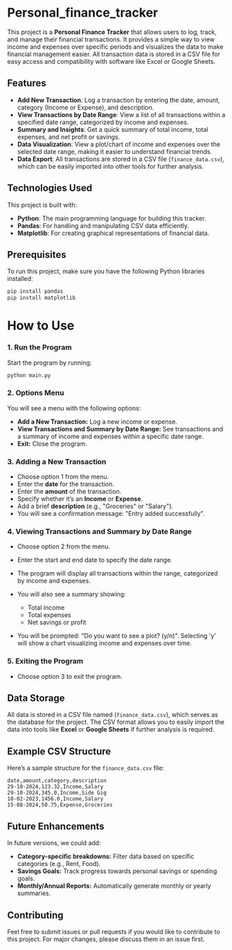 # Personal_finance_tracker

This project is a **Personal Finance Tracker** that allows users to log, track, and manage their financial transactions. It provides a simple way to view income and expenses over specific periods and visualizes the data to make financial management easier. All transaction data is stored in a CSV file for easy access and compatibility with software like Excel or Google Sheets.

## Features

- **Add New Transaction**: Log a transaction by entering the date, amount, category (Income or Expense), and description.
- **View Transactions by Date Range**: View a list of all transactions within a specified date range, categorized by income and expenses.
- **Summary and Insights**: Get a quick summary of total income, total expenses, and net profit or savings.
- **Data Visualization**: View a plot/chart of income and expenses over the selected date range, making it easier to understand financial trends.
- **Data Export**: All transactions are stored in a CSV file (`finance_data.csv`), which can be easily imported into other tools for further analysis.

## Technologies Used

This project is built with:
- **Python**: The main programming language for building this tracker.
- **Pandas**: For handling and manipulating CSV data efficiently.
- **Matplotlib**: For creating graphical representations of financial data.

## Prerequisites

To run this project, make sure you have the following Python libraries installed:
```bash
pip install pandas
pip install matplotlib
```

# How to Use

### 1. Run the Program
Start the program by running:
```bash
python main.py
```
### 2. Options Menu
You will see a menu with the following options:

- __Add a New Transaction:__ Log a new income or expense.
- __View Transactions and Summary by Date Range:__ See transactions and a summary of income and expenses within a specific date range.
- __Exit:__ Close the program.

### 3. Adding a New Transaction
- Choose option 1 from the menu.
- Enter the __date__ for the transaction.
- Enter the __amount__ of the transaction.
- Specify whether it’s an __Income__ or __Expense__.
- Add a brief __description__ (e.g., "Groceries" or "Salary").
- You will see a confirmation message: "Entry added successfully".


### 4. Viewing Transactions and Summary by Date Range
- Choose option 2 from the menu.
- Enter the start and end date to specify the date range.
- The program will display all transactions within the range, categorized by income and expenses.
- You will also see a summary showing:

  - Total income
  - Total expenses
  - Net savings or profit
- You will be prompted: "Do you want to see a plot? (y/n)". Selecting 'y' will show a chart visualizing income and expenses over time.

### 5. Exiting the Program
- Choose option 3 to exit the program.

## Data Storage
All data is stored in a CSV file named (`finance_data.csv`), which serves as the database for the project. The CSV format allows you to easily import the data into tools like __Excel__ or __Google Sheets__ if further analysis is required.

## Example CSV Structure

Here’s a sample structure for the `finance_data.csv` file:

```csv
date,amount,category,description
29-10-2024,123.32,Income,Salary
29-10-2024,345.0,Income,Side Gig
18-02-2023,1456.0,Income,Salary
15-08-2024,50.75,Expense,Groceries
```

## Future Enhancements
In future versions, we could add:
- __Category-specific breakdowns:__ Filter data based on specific categories (e.g., Rent, Food).
- __Savings Goals:__ Track progress towards personal savings or spending goals.
- __Monthly/Annual Reports:__ Automatically generate monthly or yearly summaries.

## Contributing
Feel free to submit issues or pull requests if you would like to contribute to this project. For major changes, please discuss them in an issue first.

